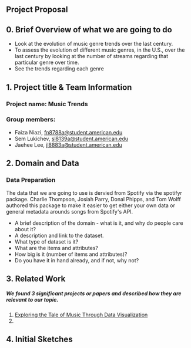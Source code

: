 ## Project Proposal 

## 0. Brief Overview of what we are going to do 
- Look at the evolution of music genre trends over the last century. 
- To assess the evolution of different music genres, in the U.S., over the last century by looking at the number of streams regarding that particular genre over time. 
- See the trends regarding each genre

## 1. Project title & Team Information
### Project name: Music Trends
### Group members: 
- Faiza Niazi, fn8788a@student.american.edu 
- Sem Lukichev, sl8139a@student.american.edu 
- Jaehee Lee, jl8883a@student.american.edu

## 2. Domain and Data

### Data Preparation 
The data that we are going to use is dervied from Spotify via the spotifyr package. Charlie Thompson, Josiah Parry, Donal Phipps, and Tom Wolff authored this package to make it easier to get either your own data or general metadata arounds songs from Spotify's API. 

- A brief description of the domain - what is it, and why do people care about it?
- A description and link to the dataset.
- What type of dataset is it?
- What are the items and attributes?
- How big is it (number of items and attributes)?
- Do you have it in hand already, and if not, why not?

## 3. Related Work
##### We found 3 significant projects or papers and described how they are relevant to our topic.

1. [Exploring the Tale of Music Through Data Visualization](https://www.analyticsvidhya.com/blog/2020/12/exploring-the-tale-of-music-through-data-visualization/)
2. 


## 4. Initial Sketches
